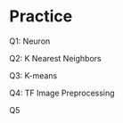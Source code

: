 # Practice  
Q1: Neuron                                          
               
Q2: K Nearest Neighbors        
                  
Q3: K-means                         
        
Q4: TF Image Preprocessing                       
        
Q5       
